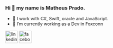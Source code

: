 ### Hi 👋  my name is Matheus Prado.

- 🔭 I work with C#, Swift, oracle and JavaScript.
- 🌱 I’m currently working as a Dev in Foxconn

[<img src='https://cdn.jsdelivr.net/npm/simple-icons@3.0.1/icons/linkedin.svg' alt='linkedin' height='40'>](https://www.linkedin.com/in/matheus-prado-de-lima-959126134/)
[<img src='https://cdn.jsdelivr.net/npm/simple-icons@3.0.1/icons/facebook.svg' alt='facebook' height='40'>](https://www.facebook.com/matheus.p.lima.18)  


